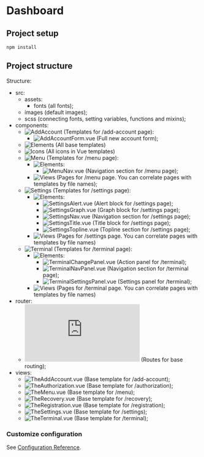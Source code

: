 # Dashboard

## Project setup

```
npm install
```

## Project structure

Structure:

- src:
  - assets:
    - fonts (all fonts);
  - images (default images);
  - scss (connecting fonts, setting variables, functions and mixins);
- components:
  - ![AddAccount](https://github.com/HuzyagulovER/Dashboard/tree/master/src/components/AddAccount/) (Templates for /add-account page):
    - ![AddAccountForm.vue](https://github.com/HuzyagulovER/Dashboard/tree/master/src/components/AddAccount/AddAccountForm.vue) (Full new account form);
  - ![Elements](https://github.com/HuzyagulovER/Dashboard/tree/master/src/components/Elements/) (All base templates)
  - ![Icons](https://github.com/HuzyagulovER/Dashboard/tree/master/src/components/Icons/) (All icons in Vue templates)
  - ![Menu](https://github.com/HuzyagulovER/Dashboard/tree/master/src/components/Menu/) (Templates for /menu page):
    - ![Elements](https://github.com/HuzyagulovER/Dashboard/tree/master/src/components/Menu/Elements/):
      - ![MenuNav.vue](https://github.com/HuzyagulovER/Dashboard/tree/master/src/components/Menu/Elements/MenuNav.vue) (Navigation section for /menu page);
    - ![Views](https://github.com/HuzyagulovER/Dashboard/tree/master/src/components/Menu/Views/) (Pages for /menu page. You can correlate pages with templates by file names);
  - ![Settings](https://github.com/HuzyagulovER/Dashboard/tree/master/src/components/Settings/) (Templates for /settings page):
    - ![Elements](https://github.com/HuzyagulovER/Dashboard/tree/master/src/components/Settings/Elements/):
      - ![SettingsAlert.vue](https://github.com/HuzyagulovER/Dashboard/tree/master/src/components/Settings/Elements/SettingsAlert.vue) (Alert block for /settings page);
      - ![SettingsGraph.vue](https://github.com/HuzyagulovER/Dashboard/tree/master/src/components/Settings/Elements/SettingsGraph.vue) (Graph block for /settings page);
      - ![SettingsNav.vue](https://github.com/HuzyagulovER/Dashboard/tree/master/src/components/Settings/Elements/SettingsNav.vue) (Navigation section for /settings page);
      - ![SettingsTitle.vue](https://github.com/HuzyagulovER/Dashboard/tree/master/src/components/Settings/Elements/SettingsTitle.vue) (Title block for /settings page);
      - ![SettingsTopline.vue](https://github.com/HuzyagulovER/Dashboard/tree/master/src/components/Settings/Elements/SettingsTopline.vue) (Topline section for /settings page);
    - ![Views](https://github.com/HuzyagulovER/Dashboard/tree/master/src/components/Settings/Views/) (Pages for /settings page. You can correlate pages with templates by file names)
  - ![Terminal](https://github.com/HuzyagulovER/Dashboard/tree/master/src/components/Terminal/) (Templates for /terminal page):
    - ![Elements](https://github.com/HuzyagulovER/Dashboard/tree/master/src/components/Terminal/Elements/):
      - ![TerminalChangePanel.vue](https://github.com/HuzyagulovER/Dashboard/tree/master/src/components/Terminal/Elements/TerminalChangePanel.vue) (Action panel for /terminal);
      - ![TerminalNavPanel.vue](https://github.com/HuzyagulovER/Dashboard/tree/master/src/components/Terminal/Elements/TerminalNavPanel.vue) (Navigation section for /terminal page);
      - ![TerminalSettingsPanel.vue](https://github.com/HuzyagulovER/Dashboard/tree/master/src/components/Terminal/Elements/TerminalSettingsPanel.vue) (Settings panel for /terminal);
    - ![Views](https://github.com/HuzyagulovER/Dashboard/tree/master/src/components/Terminal/Views/) (Pages for /terminal page. You can correlate pages with templates by file names)
- router:
  - ![index.ts](https://github.com/HuzyagulovER/Dashboard/tree/master/src/router/index.ts) (Routes for base routing);
- views:
  - ![TheAddAccount.vue](https://github.com/HuzyagulovER/Dashboard/tree/master/src/views/TheAddAccount.vue) (Base template for /add-account);
  - ![TheAuthorization.vue](https://github.com/HuzyagulovER/Dashboard/tree/master/src/views/TheAuthorization.vue) (Base template for /authorization);
  - ![TheMenu.vue](https://github.com/HuzyagulovER/Dashboard/tree/master/src/views/TheMenu.vue) (Base template for /menu);
  - ![TheRecovery.vue](https://github.com/HuzyagulovER/Dashboard/tree/master/src/views/TheRecovery.vue) (Base template for /recovery);
  - ![TheRegistration.vue](https://github.com/HuzyagulovER/Dashboard/tree/master/src/views/TheRegistration.vue) (Base template for /registration);
  - ![TheSettings.vue](https://github.com/HuzyagulovER/Dashboard/tree/master/src/views/TheSettings.vue) (Base template for /settings);
  - ![TheTerminal.vue](https://github.com/HuzyagulovER/Dashboard/tree/master/src/views/TheTerminal.vue) (Base template for /terminal);

### Customize configuration

See [Configuration Reference](https://cli.vuejs.org/config/).
